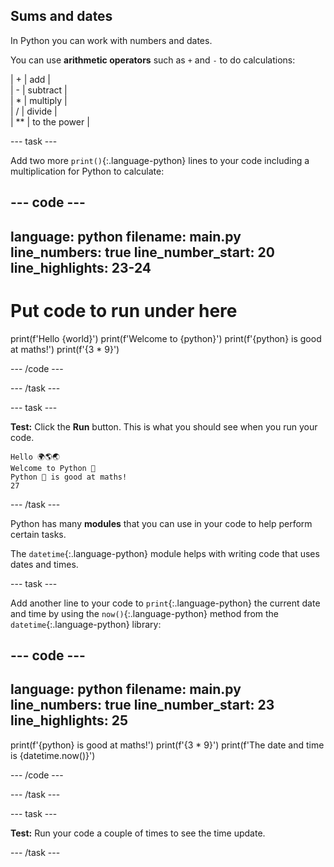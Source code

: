 ## Sums and dates

In Python you can work with numbers and dates.

You can use **arithmetic operators** such as `+` and `-`  to do calculations:

| + | add |   
| - | subtract |   
| * | multiply |   
| / | divide |   
| ** | to the power |   


--- task ---

Add two more `print()`{:.language-python} lines to your code including a multiplication for Python to calculate:

--- code ---
---
language: python
filename: main.py
line_numbers: true
line_number_start: 20
line_highlights: 23-24
---
# Put code to run under here
print(f'Hello {world}')
print(f'Welcome to {python}')
print(f'{python} is good at maths!')
print(f'{3 * 9}')

--- /code ---

--- /task ---

--- task ---

**Test:** Click the **Run** button.
This is what you should see when you run your code.

```
Hello 🌍🌎🌏
Welcome to Python 🐍
Python 🐍 is good at maths!
27
```

--- /task ---

Python has many **modules** that you can use in your code to help perform certain tasks.

The `datetime`{:.language-python} module helps with writing code that uses dates and times.

--- task ---

Add another line to your code to `print`{:.language-python} the current date and time by using the `now()`{:.language-python} method from the `datetime`{:.language-python} library:

--- code ---
---
language: python
filename: main.py
line_numbers: true
line_number_start: 23
line_highlights: 25
---

print(f'{python} is good at maths!')
print(f'{3 * 9}')
print(f'The date and time is {datetime.now()}')
 
--- /code ---

--- /task ---

--- task ---

**Test:** Run your code a couple of times to see the time update.

--- /task ---


